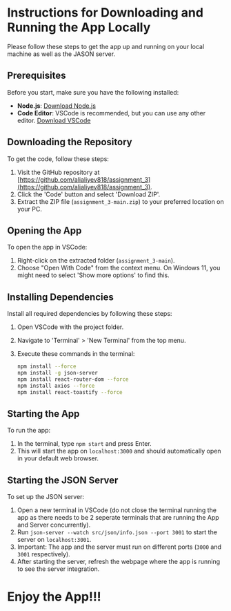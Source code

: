 # Instructions for Downloading and Running the App Locally

Please follow these steps to get the app up and running on your local machine as well as the JASON server.

## Prerequisites

Before you start, make sure you have the following installed:

- **Node.js**: [Download Node.js](https://nodejs.org/)
- **Code Editor**: VSCode is recommended, but you can use any other editor. [Download VSCode](https://code.visualstudio.com/)

## Downloading the Repository

To get the code, follow these steps:

1. Visit the GitHub repository at [https://github.com/alialiyev818/assignment_3](https://github.com/alialiyev818/assignment_3).
2. Click the 'Code' button and select 'Download ZIP'.
3. Extract the ZIP file (`assignment_3-main.zip`) to your preferred location on your PC.

## Opening the App

To open the app in VSCode:

1. Right-click on the extracted folder (`assignment_3-main`).
2. Choose "Open With Code" from the context menu. On Windows 11, you might need to select 'Show more options' to find this.

## Installing Dependencies

Install all required dependencies by following these steps:

1. Open VSCode with the project folder.
2. Navigate to 'Terminal' > 'New Terminal' from the top menu.
3. Execute these commands in the terminal:

   ```bash
   npm install --force
   npm install -g json-server
   npm install react-router-dom --force
   npm install axios --force
   npm install react-toastify --force

## Starting the App

To run the app:

1. In the terminal, type `npm start` and press Enter.
2. This will start the app on `localhost:3000` and should automatically open in your default web browser.

## Starting the JSON Server

To set up the JSON server:

1. Open a new terminal in VSCode (do not close the terminal running the app as there needs to be 2 seperate terminals that are running the App and Server concurrently).
2. Run `json-server --watch src/json/info.json --port 3001` to start the server on `localhost:3001`.
3. Important: The app and the server must run on different ports (`3000` and `3001` respectively).
4. After starting the server, refresh the webpage where the app is running to see the server integration.

# Enjoy the App!!!